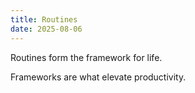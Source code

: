 ```yaml
---
title: Routines
date: 2025-08-06
---
```


Routines form the framework for life.

Frameworks are what elevate productivity.
